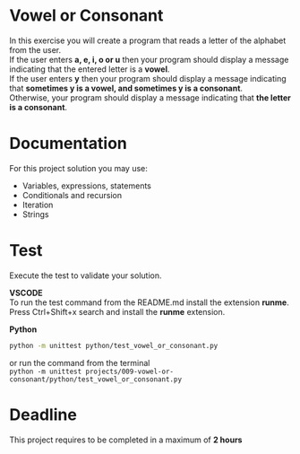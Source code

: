 # Vowel or Consonant

In this exercise you will create a program that reads a letter of the alphabet from the user.   
If the user enters **a, e, i, o or u** then your program should display a message 
indicating that the entered letter is a **vowel**.  
If the user enters **y** then your program should display a message 
indicating that **sometimes y is a vowel, and sometimes y is a consonant**.   
Otherwise, your program should display a message indicating that **the letter is a consonant**.

# Documentation

For this project solution you may use:

- Variables, expressions, statements
- Conditionals and recursion
- Iteration
- Strings


# Test
Execute the test to validate your solution.  

**VSCODE**   
To run the test command from the README.md install the extension **runme**. 
Press Ctrl+Shift+x search and install the **runme** extension. 


**Python**

```sh
python -m unittest python/test_vowel_or_consonant.py
```

or run the command from the terminal  
`python -m unittest projects/009-vowel-or-consonant/python/test_vowel_or_consonant.py`


# Deadline

This project requires to be completed in a maximum of **2 hours**
